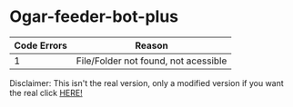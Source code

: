 # Ogar-feeder-bot-plus 

Code Errors | Reason
------------|--------------
1           | File/Folder not found, not acessible



Disclaimer: 
This isn't the real version, only a modified version if you want the real click [HERE!](https://github.com/davidmann4/ogar-feeder-bot)
